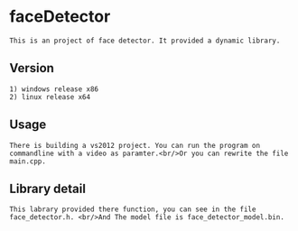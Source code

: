 # faceDetector
    This is an project of face detector. It provided a dynamic library.

## Version
    1) windows release x86
    2) linux release x64

## Usage
    There is building a vs2012 project. You can run the program on commandline with a video as paramter.<br/>Or you can rewrite the file main.cpp.

## Library detail
    This labrary provided there function, you can see in the file face_detector.h. <br/>And The model file is face_detector_model.bin.


